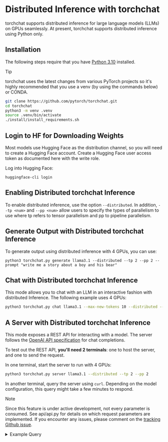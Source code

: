 # Distributed Inference with torchchat

torchchat supports distributed inference for large language models (LLMs) on GPUs seamlessly. 
At present, torchchat supports distributed inference using Python only.

## Installation
The following steps require that you have [Python 3.10](https://www.python.org/downloads/release/python-3100/) installed.

> [!TIP]
> torchchat uses the latest changes from various PyTorch projects so it's highly recommended that you use a venv (by using the commands below) or CONDA.

[skip default]: begin
```bash
git clone https://github.com/pytorch/torchchat.git
cd torchchat
python3 -m venv .venv
source .venv/bin/activate
./install/install_requirements.sh
```
[skip default]: end

[shell default]: ./install/install_requirements.sh

## Login to HF for Downloading Weights
Most models use Hugging Face as the distribution channel, so you will need to create a Hugging Face account. Create a Hugging Face user access token as documented here with the write role.

Log into Hugging Face:

[prefix default]: HF_TOKEN="${SECRET_HF_TOKEN_PERIODIC}"

```
huggingface-cli login
```

## Enabling Distributed torchchat Inference

To enable distributed inference, use the option `--distributed`.  In addition, `--tp <num>` and `--pp <num>` 
allow users to specify the types of parallelism to use where tp refers to tensor parallelism and pp to pipeline parallelism.


## Generate Output with Distributed torchchat Inference

To generate output using distributed inference with 4 GPUs, you can use:
```
python3 torchchat.py generate llama3.1 --distributed --tp 2 --pp 2 --prompt "write me a story about a boy and his bear"
```


## Chat with Distributed torchchat Inference

This mode allows you to chat with an LLM in an interactive fashion with distributed Inference.  The following example uses 4 GPUs:

[skip default]: begin
```bash
python3 torchchat.py chat llama3.1 --max-new-tokens 10 --distributed --tp 2 --pp 2
```
[skip default]: end


## A Server with Distributed torchchat Inference

This mode exposes a REST API for interacting with a model.
The server follows the [OpenAI API specification](https://platform.openai.com/docs/api-reference/chat) for chat completions.

To test out the REST API, **you'll need 2 terminals**: one to host the server, and one to send the request.

In one terminal, start the server to run with 4 GPUs:

[skip default]: begin

```bash
python3 torchchat.py server llama3.1 --distributed --tp 2 --pp 2
```
[skip default]: end

<!--
[shell default]: python3 torchchat.py server llama3.1 --distributed --tp 2 --pp 2 & server_pid=$! ; sleep 180 # wait for server to be ready to accept requests
-->

In another terminal, query the server using `curl`. Depending on the model configuration, this query might take a few minutes to respond.

> [!NOTE]
> Since this feature is under active development, not every parameter is consumed. See api/api.py for details on
> which request parameters are implemented. If you encounter any issues, please comment on the [tracking Github issue](https://github.com/pytorch/torchchat/issues/973).

<details>
<summary>Example Query</summary>

Setting `stream` to "true" in the request emits a response in chunks. If `stream` is unset or not "true", then the client will await the full response from the server.

**Example Input + Output**

```
curl http://127.0.0.1:5000/v1/chat/completions \
  -H "Content-Type: application/json" \
  -d '{
    "model": "llama3.1",
    "stream": "true",
    "max_tokens": 200,
    "messages": [
      {
        "role": "system",
        "content": "You are a helpful assistant."
      },
      {
        "role": "user",
        "content": "Hello!"
      }
    ]
  }'
```
[skip default]: begin
```
{"response":" I'm a software developer with a passion for building innovative and user-friendly applications. I have experience in developing web and mobile applications using various technologies such as Java, Python, and JavaScript. I'm always looking for new challenges and opportunities to learn and grow as a developer.\n\nIn my free time, I enjoy reading books on computer science and programming, as well as experimenting with new technologies and techniques. I'm also interested in machine learning and artificial intelligence, and I'm always looking for ways to apply these concepts to real-world problems.\n\nI'm excited to be a part of the developer community and to have the opportunity to share my knowledge and experience with others. I'm always happy to help with any questions or problems you may have, and I'm looking forward to learning from you as well.\n\nThank you for visiting my profile! I hope you find my information helpful and interesting. If you have any questions or would like to discuss any topics, please feel free to reach out to me. I"}
```

[skip default]: end

<!--
[shell default]: kill ${server_pid}
-->

</details>

[end default]: end
